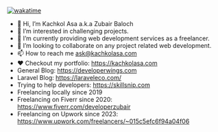 [![wakatime](https://wakatime.com/badge/user/018d0628-512d-43e5-a571-1be5745373de.svg)](https://wakatime.com/@018d0628-512d-43e5-a571-1be5745373de)

- 👋 Hi, I’m Kachkol Asa a.k.a Zubair Baloch
- 👀 I’m interested in challenging projects.
- 🌱 I’m currently providing web development services as a freelancer.
- 💞️ I’m looking to collaborate on any project related web development.
- 📫 How to reach me ask@kachkolasa.com
- ❤️ Checkout my portfolio: https://kachkolasa.com
- General Blog: https://developerwings.com
- Laravel Blog: https://laraveleco.com/
- Trying to help developers: https://skillsnip.com
- Freelancing locally since 2019
- Freelancing on Fiverr since 2020: https://www.fiverr.com/developerzubair
- Freelancing on Upwork since 2023: https://www.upwork.com/freelancers/~015c5efc6f94a04f06
